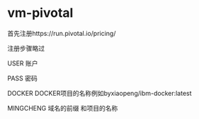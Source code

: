 # vm-pivotal


首先注册https://run.pivotal.io/pricing/

注册步骤略过

USER
账户


PASS
密码


DOCKER
DOCKER项目的名称例如byxiaopeng/ibm-docker:latest

MINGCHENG
域名的前缀 和项目的名称
